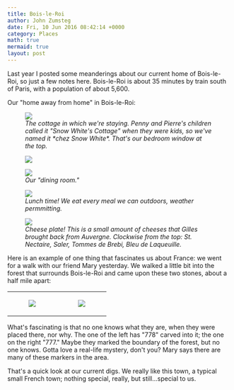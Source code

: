 ```yaml
---
title: Bois-le-Roi
author: John Zumsteg
date: Fri, 10 Jun 2016 08:42:14 +0000
category: Places
math: true
mermaid: true
layout: post
---
```

Last year I posted some meanderings about our current home of Bois-le-Roi, so just a few notes here. Bois-le-Roi is about 35 minutes by train south of Paris, with a population of about 5,600.

Our "home away from home" in Bois-le-Roi:

<figure class = "landscape">
	<img src="{{site.url}}/assets/images/2016/06/DSC09988.jpg"/>
	<figcaption><em>The cottage in which we're staying. Penny and Pierre's children called it "Snow White's Cottage" when they were kids, so we've named it *chez Snow White*.  That's our bedroom window at the top.</em></figcaption>
</figure>



<figure class = "portrait">
	<img src="{{site.url}}/assets/images/2016/06/DSC09987.jpg"/>
	<figcaption></figcaption>
</figure>



<figure class = "landscape">
	<img src="{{site.url}}/assets/images/2016/06/DSC09990.jpg"/>
	<figcaption><em>Our "dining room."</em></figcaption>
</figure>



<figure class = "landscape">
	<img src="{{site.url}}/assets/images/2016/06/DSC09980.jpg"/>
	<figcaption><em>Lunch time! We eat every meal we can outdoors, weather permmitting.</em></figcaption>
</figure>



<figure class = "landscape">
	<img src="{{site.url}}/assets/images/2016/06/DSC09981.jpg"/>
	<figcaption><em>Cheese plate! This is a small amount of cheeses that Gilles brought back from Auvergne. Clockwise from the top: St. Nectaire, Saler, Tommes de Brebi, Bleu de Laqueuille.</em></figcaption>
</figure>



Here is an example of one thing that fascinates us about France: we went for a walk with our friend Mary yesterday. We walked a little bit into the forest that surrounds Bois-le-Roi and came upon these two stones, about a half mile apart:
<table>
<tbody>
<tr>
<td><figure class = "portrait">
	<img src="{{site.url}}/assets/images/2016/06/DSC09982.jpg"/>
	<figcaption></figcaption>
</figure>

</td>
<td><figure class = "portrait">
	<img src="{{site.url}}/assets/images/2016/06/DSC09983.jpg"/>
	<figcaption></figcaption>
</figure>

</td>
</tr>
</tbody>
</table>
What's fascinating is that no one knows what they are, when they were placed there, nor why. The one of the left has "778" carved into it; the one on the right "777." Maybe they marked the boundary of the forest, but no one knows. Gotta love a real-life mystery, don't you? Mary says there are many of these markers in the area.

That's a quick look at our current digs. We really like this town, a typical small French town; nothing special, really, but still...special to us.

